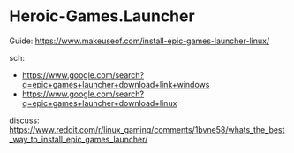 # Heroic-Games.Launcher
Guide: https://www.makeuseof.com/install-epic-games-launcher-linux/

sch:
- https://www.google.com/search?q=epic+games+launcher+download+link+windows
- https://www.google.com/search?q=epic+games+launcher+download+linux

discuss: https://www.reddit.com/r/linux_gaming/comments/1bvne58/whats_the_best_way_to_install_epic_games_launcher/
